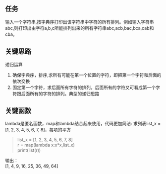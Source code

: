 ## 任务 ##
输入一个字符串,按字典序打印出该字符串中字符的所有排列。例如输入字符串abc,则打印出由字符a,b,c所能排列出来的所有字符串abc,acb,bac,bca,cab和cba。

## 关键思路 ##
递归运算  

1. 确保字典序，排序,求所有可能在第一个位置的字符，即把第一个字符和后面的依次交换
2. 固定第一个字符，求后面所有字符的排列。后面所有的字符又可看成第一个字符跟后面所有的字符的排列。典型的递归思路

## 关键函数 ##
lambda是匿名函数，map和lambda结合起来使用，代码更加简洁: 
求列表list_x = [1, 2, 3, 4, 5, 6, 7, 8]，每项的平方  


> list_x = [1, 2, 3, 4, 5, 6, 7, 8]  
r = map(lambda x:x*x,list_x)  
print(list(r))  

输出：  
[1, 4, 9, 16, 25, 36, 49, 64]  


